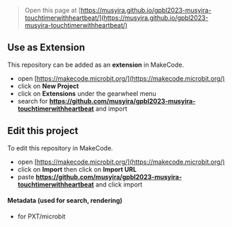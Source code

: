 
> Open this page at [https://musyira.github.io/gpbl2023-musyira-touchtimerwithheartbeat/](https://musyira.github.io/gpbl2023-musyira-touchtimerwithheartbeat/)

## Use as Extension

This repository can be added as an **extension** in MakeCode.

* open [https://makecode.microbit.org/](https://makecode.microbit.org/)
* click on **New Project**
* click on **Extensions** under the gearwheel menu
* search for **https://github.com/musyira/gpbl2023-musyira-touchtimerwithheartbeat** and import

## Edit this project

To edit this repository in MakeCode.

* open [https://makecode.microbit.org/](https://makecode.microbit.org/)
* click on **Import** then click on **Import URL**
* paste **https://github.com/musyira/gpbl2023-musyira-touchtimerwithheartbeat** and click import

#### Metadata (used for search, rendering)

* for PXT/microbit
<script src="https://makecode.com/gh-pages-embed.js"></script><script>makeCodeRender("{{ site.makecode.home_url }}", "{{ site.github.owner_name }}/{{ site.github.repository_name }}");</script>

